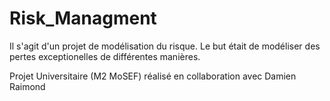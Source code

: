 # Risk_Managment

Il s'agit d'un projet de modélisation du risque. Le but était de modéliser des pertes exceptionelles de différentes manières.


Projet Universitaire (M2 MoSEF) réalisé en collaboration avec Damien Raimond
